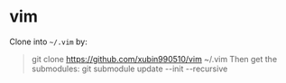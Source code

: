 # vim #
Clone into `~/.vim` by:
> git clone https://github.com/xubin990510/vim ~/.vim
Then get the submodules:
> git submodule update --init --recursive
